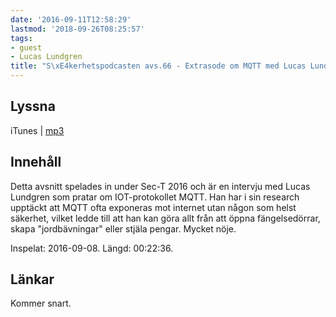 ```yaml
---
date: '2016-09-11T12:58:29'
lastmod: '2018-09-26T08:25:57'
tags:
- guest
- Lucas Lundgren
title: "S\xE4kerhetspodcasten avs.66 - Extrasode om MQTT med Lucas Lundgren"
---
```

## Lyssna

iTunes \| [mp3](http://traffic.libsyn.com/sakerhetspodcasten/Sec-T_0x09_Lucas_Lundgren_-_MQTT.mp3)

## Innehåll

Detta avsnitt spelades in under Sec-T 2016 och är en intervju med Lucas Lundgren
som pratar om IOT-protokollet MQTT. Han har i sin research upptäckt att MQTT ofta
exponeras mot internet utan någon som helst säkerhet, vilket ledde till att han kan
göra allt från att öppna fängelsedörrar, skapa "jordbävningar" eller stjäla pengar. Mycket nöje.

Inspelat: 2016-09-08. Längd: 00:22:36.

## Länkar

Kommer snart.

